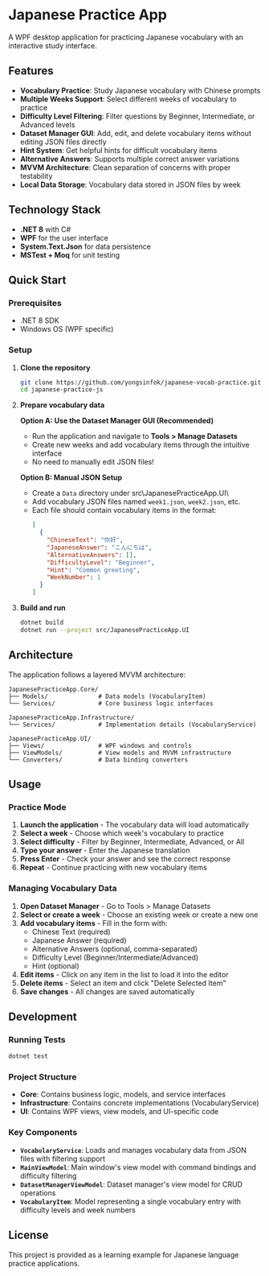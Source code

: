 # Japanese Practice App

A WPF desktop application for practicing Japanese vocabulary with an interactive study interface.

## Features

- **Vocabulary Practice**: Study Japanese vocabulary with Chinese prompts
- **Multiple Weeks Support**: Select different weeks of vocabulary to practice
- **Difficulty Level Filtering**: Filter questions by Beginner, Intermediate, or Advanced levels
- **Dataset Manager GUI**: Add, edit, and delete vocabulary items without editing JSON files directly
- **Hint System**: Get helpful hints for difficult vocabulary items
- **Alternative Answers**: Supports multiple correct answer variations
- **MVVM Architecture**: Clean separation of concerns with proper testability
- **Local Data Storage**: Vocabulary data stored in JSON files by week

## Technology Stack

- **.NET 8** with C#
- **WPF** for the user interface
- **System.Text.Json** for data persistence
- **MSTest + Moq** for unit testing

## Quick Start

### Prerequisites

- .NET 8 SDK
- Windows OS (WPF specific)

### Setup

1. **Clone the repository**
   ```bash
   git clone https://github.com/yongsinfok/japanese-vocab-practice.git
   cd japanese-practice-js
   ```

2. **Prepare vocabulary data**

   **Option A: Use the Dataset Manager GUI (Recommended)**
   - Run the application and navigate to **Tools > Manage Datasets**
   - Create new weeks and add vocabulary items through the intuitive interface
   - No need to manually edit JSON files!

   **Option B: Manual JSON Setup**
   - Create a `Data` directory under src\JapanesePracticeApp.UI\
   - Add vocabulary JSON files named `week1.json`, `week2.json`, etc.
   - Each file should contain vocabulary items in the format:
     ```json
     [
       {
         "ChineseText": "你好",
         "JapaneseAnswer": "こんにちは",
         "AlternativeAnswers": [],
         "DifficultyLevel": "Beginner",
         "Hint": "Common greeting",
         "WeekNumber": 1
       }
     ]
     ```

3. **Build and run**
   ```bash
   dotnet build
   dotnet run --project src/JapanesePracticeApp.UI
   ```

## Architecture

The application follows a layered MVVM architecture:

```
JapanesePracticeApp.Core/
├── Models/              # Data models (VocabularyItem)
└── Services/            # Core business logic interfaces

JapanesePracticeApp.Infrastructure/
└── Services/            # Implementation details (VocabularyService)

JapanesePracticeApp.UI/
├── Views/               # WPF windows and controls
├── ViewModels/          # View models and MVVM infrastructure
└── Converters/          # Data binding converters
```

## Usage

### Practice Mode

1. **Launch the application** - The vocabulary data will load automatically
2. **Select a week** - Choose which week's vocabulary to practice
3. **Select difficulty** - Filter by Beginner, Intermediate, Advanced, or All
4. **Type your answer** - Enter the Japanese translation
5. **Press Enter** - Check your answer and see the correct response
6. **Repeat** - Continue practicing with new vocabulary items

### Managing Vocabulary Data

1. **Open Dataset Manager** - Go to Tools > Manage Datasets
2. **Select or create a week** - Choose an existing week or create a new one
3. **Add vocabulary items** - Fill in the form with:
   - Chinese Text (required)
   - Japanese Answer (required)
   - Alternative Answers (optional, comma-separated)
   - Difficulty Level (Beginner/Intermediate/Advanced)
   - Hint (optional)
4. **Edit items** - Click on any item in the list to load it into the editor
5. **Delete items** - Select an item and click "Delete Selected Item"
6. **Save changes** - All changes are saved automatically

## Development

### Running Tests

```bash
dotnet test
```

### Project Structure

- **Core**: Contains business logic, models, and service interfaces
- **Infrastructure**: Contains concrete implementations (VocabularyService)
- **UI**: Contains WPF views, view models, and UI-specific code

### Key Components

- **`VocabularyService`**: Loads and manages vocabulary data from JSON files with filtering support
- **`MainViewModel`**: Main window's view model with command bindings and difficulty filtering
- **`DatasetManagerViewModel`**: Dataset manager's view model for CRUD operations
- **`VocabularyItem`**: Model representing a single vocabulary entry with difficulty levels and week numbers

## License

This project is provided as a learning example for Japanese language practice applications.